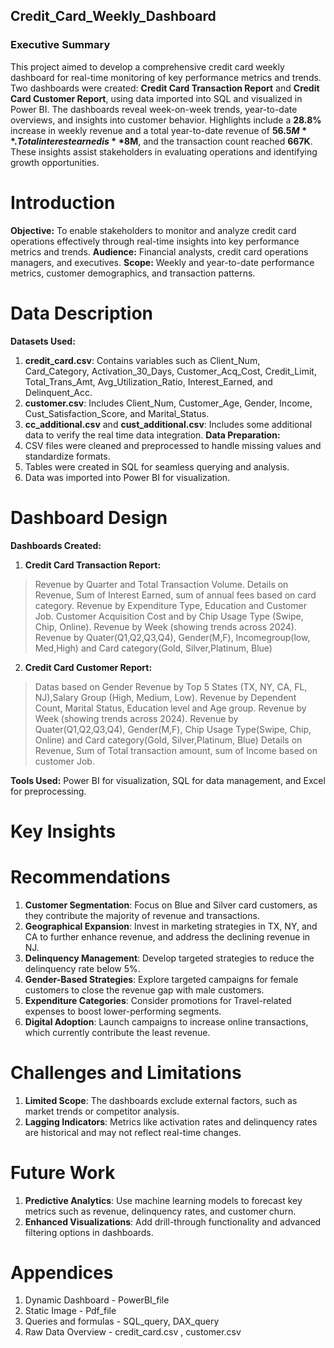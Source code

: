 ## Credit_Card_Weekly_Dashboard 
### Executive Summary
This project aimed to develop a comprehensive credit card weekly dashboard for real-time monitoring of key performance metrics and trends. Two dashboards were created: **Credit Card Transaction Report** and **Credit Card Customer Report**, using data imported into SQL and visualized in Power BI. The dashboards reveal week-on-week trends, year-to-date overviews, and insights into customer behavior. Highlights include a **28.8%** increase in weekly revenue and a total year-to-date revenue of **$56.5M**. Total interest earned is **$8M**, and the transaction count reached **667K**. These insights assist stakeholders in evaluating operations and identifying growth opportunities.
# Introduction
**Objective:** To enable stakeholders to monitor and analyze credit card operations effectively through real-time insights into key performance metrics and trends.
**Audience:** Financial analysts, credit card operations managers, and executives.
**Scope:** Weekly and year-to-date performance metrics, customer demographics, and transaction patterns.
# Data Description
**Datasets Used:**
1. **credit_card.csv**: Contains variables such as Client_Num, Card_Category, Activation_30_Days, Customer_Acq_Cost, Credit_Limit, Total_Trans_Amt, Avg_Utilization_Ratio, Interest_Earned, and Delinquent_Acc.
2. **customer.csv**: Includes Client_Num, Customer_Age, Gender, Income, Cust_Satisfaction_Score, and Marital_Status.
3. **cc_additional.csv** and **cust_additional.csv**: Includes some additional data to verify the real time data integration.
**Data Preparation:**
1. CSV files were cleaned and preprocessed to handle missing values and standardize formats.
2. Tables were created in SQL for seamless querying and analysis.
3. Data was imported into Power BI for visualization.
# Dashboard Design
**Dashboards Created:**
1. **Credit Card Transaction Report:**
>Revenue by Quarter and Total Transaction Volume.
>Details on Revenue, Sum of Interest Earned, sum of annual fees based on card category.
>Revenue by Expenditure Type, Education and Customer Job.
>Customer Acquisition Cost and by Chip Usage Type (Swipe, Chip, Online).
>Revenue by Week (showing trends across 2024).
>Revenue by Quater(Q1,Q2,Q3,Q4), Gender(M,F), Incomegroup(low, Med,High) and Card category(Gold, Silver,Platinum, Blue)

2. **Credit Card Customer Report:**
>Datas based on Gender
>Revenue by Top 5 States (TX, NY, CA, FL, NJ),Salary Group (High, Medium, Low).
>Revenue by Dependent Count, Marital Status, Education level and Age group.
>Revenue by Week (showing trends across 2024).
>Revenue by Quater(Q1,Q2,Q3,Q4), Gender(M,F), Chip Usage Type(Swipe, Chip, Online) and Card category(Gold, Silver,Platinum, Blue)
>Details on Revenue, Sum of Total transaction amount, sum of Income based on customer Job.

**Tools Used:** Power BI for visualization, SQL for data management, and Excel for preprocessing.

# Key Insights
# Recommendations
1. **Customer Segmentation**: Focus on Blue and Silver card customers, as they contribute the majority of revenue and transactions.
2. **Geographical Expansion**: Invest in marketing strategies in TX, NY, and CA to further enhance revenue, and address the declining revenue in NJ.
3. **Delinquency Management**: Develop targeted strategies to reduce the delinquency rate below 5%.
4. **Gender-Based Strategies**: Explore targeted campaigns for female customers to close the revenue gap with male customers.
5. **Expenditure Categories**: Consider promotions for Travel-related expenses to boost lower-performing segments.
6. **Digital Adoption**: Launch campaigns to increase online transactions, which currently contribute the least revenue.
   
# Challenges and Limitations
1. **Limited Scope**: The dashboards exclude external factors, such as market trends or competitor analysis.
2. **Lagging Indicators**: Metrics like activation rates and delinquency rates are historical and may not reflect real-time changes.
   
# Future Work
1. **Predictive Analytics**: Use machine learning models to forecast key metrics such as revenue, delinquency rates, and customer churn.
2. **Enhanced Visualizations**: Add drill-through functionality and advanced filtering options in dashboards.
   
# Appendices
1. Dynamic Dashboard - PowerBI_file
2. Static Image - Pdf_file
3. Queries and formulas - SQL_query, DAX_query
4. Raw Data Overview - credit_card.csv , customer.csv
